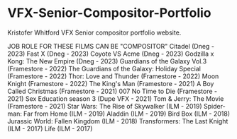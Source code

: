 # VFX-Senior-Compositor-Portfolio

Kristofer Whitford VFX Senior compositor portfolio website.

JOB ROLE FOR THESE FILMS CAN BE "COMPOSITOR"
Citadel (Dneg - 2023)
Fast X (Dneg - 2023)
Coyote VS Acme (Dneg - 2023)
Godzilla x Kong: The New Empire (Dneg - 2023)
Guardians of the Galaxy Vol.3 (Framestore - 2022)
The Guardians of the Galaxy: Holiday Special (Framestore - 2022)
Thor: Love and Thunder (Framestore - 2022)
Moon Knight (Framestore - 2022)
The King's Man (Framestore - 2021)
A Boy Called Christmas (Framestore - 2021)
007 No Time to Die (Framestore - 2021)
Sex Education season 3 (Dupe VFX - 2021)
Tom & Jerry: The Movie (Framestore - 2021)
Star Wars: The Rise of Skywalker (ILM - 2019)
Spider-man: Far from Home (ILM - 2019)
Aladdin (ILM - 2019)
Bird Box (ILM - 2018)
Jurassic World: Fallen Kingdom (ILM - 2018)
Transformers: The Last Knight (ILM - 2017)
Life (ILM - 2017)
